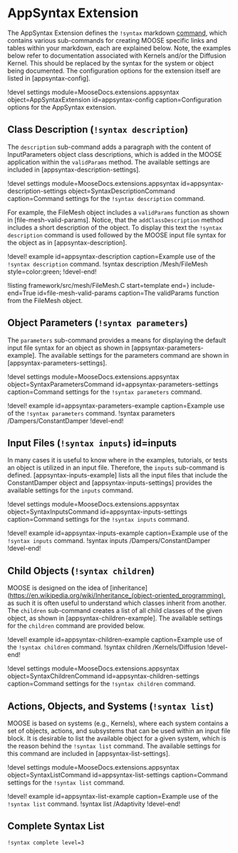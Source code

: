 # AppSyntax Extension

The AppSyntax Extension defines the `!syntax` markdown [command](/command.md), which contains various
sub-commands for creating MOOSE specific links and tables within your markdown, each are explained
below. Note, the examples below refer to documentation associated with Kernels and/or the Diffusion
Kernel. This should be replaced by the syntax for the system or object being documented. The
configuration options for the extension itself are listed in [appsyntax-config].

!devel settings module=MooseDocs.extensions.appsyntax
                object=AppSyntaxExtension
                id=appsyntax-config
                caption=Configuration options for the AppSyntax extension.

## Class Description (`!syntax description`)

The `description` sub-command adds a paragraph with the content of InputParameters object class
descriptions, which is added in the MOOSE application within the `validParams` method. The available
settings are included in [appsyntax-description-settings].

!devel settings module=MooseDocs.extensions.appsyntax
                id=appsyntax-description-settings
                object=SyntaxDescriptionCommand
                caption=Command settings for the `!syntax description` command.

For example, the FileMesh object includes a `validParams` function as shown in
[file-mesh-valid-params]. Notice, that the `addClassDescription` method includes a short
description of the object. To display this text the `!syntax description` command is used followed by
the MOOSE input file syntax for the object as in [appsyntax-description].

!devel! example id=appsyntax-description caption=Example use of the `!syntax description` command.
!syntax description /Mesh/FileMesh style=color:green;
!devel-end!

!listing framework/src/mesh/FileMesh.C start=template
                                       end=}
                                       include-end=True
                                       id=file-mesh-valid-params
                                       caption=The validParams function from the FileMesh object.


## Object Parameters (`!syntax parameters`)

The `parameters` sub-command provides a means for displaying the default input file syntax for an
object as shown in [appsyntax-parameters-example]. The available settings for the parameters
command are shown in [appsyntax-parameters-settings].

!devel settings module=MooseDocs.extensions.appsyntax
                object=SyntaxParametersCommand
                id=appsyntax-parameters-settings
                caption=Command settings for the `!syntax parameters` command.


!devel! example id=appsyntax-parameters-example caption=Example use of the `!syntax parameters` command.
!syntax parameters /Dampers/ConstantDamper
!devel-end!

## Input Files (`!syntax inputs`) id=inputs

In many cases it is useful to know where in the examples, tutorials, or tests an object is utilized
in an input file. Therefore, the `inputs` sub-command is defined. [appsyntax-inputs-example] lists
all the input files that include the ConstantDamper object and [appsyntax-inputs-settings]
provides the available settings for the `inputs` command.

!devel settings module=MooseDocs.extensions.appsyntax
                object=SyntaxInputsCommand
                id=appsyntax-inputs-settings
                caption=Command settings for the `!syntax inputs` command.

!devel! example id=appsyntax-inputs-example caption=Example use of the `!syntax inputs` command.
!syntax inputs /Dampers/ConstantDamper
!devel-end!


## Child Objects (`!syntax children`)

MOOSE is designed on the idea of
[inheritance](https://en.wikipedia.org/wiki/Inheritance_(object-oriented_programming), as such it is
often useful to understand which classes inherit from another. The `children` sub-command creates a
list of all child classes of the given object, as shown in [appsyntax-children-example]. The
available settings for the `children` command are provided below.

!devel! example id=appsyntax-children-example caption=Example use of the `!syntax children` command.
!syntax children /Kernels/Diffusion
!devel-end!

!devel settings module=MooseDocs.extensions.appsyntax
                object=SyntaxChildrenCommand
                id=appsyntax-children-settings
                caption=Command settings for the `!syntax children` command.

## Actions, Objects, and Systems (`!syntax list`)

MOOSE is based on systems (e.g., Kernels), where each system contains a set of objects, actions,
and subsystems that can be used within an input file block. It is desirable to list the available
object for a given system, which is the reason behind the `!syntax list` command.  The available
settings for this command are included in [appsyntax-list-settings].

!devel settings module=MooseDocs.extensions.appsyntax
                object=SyntaxListCommand
                id=appsyntax-list-settings
                caption=Command settings for the `!syntax list` command.


!devel! example id=appsyntax-list-example caption=Example use of the `!syntax list` command.
!syntax list /Adaptivity
!devel-end!

## Complete Syntax List

```
!syntax complete level=3
```
